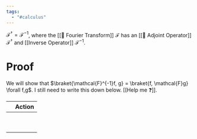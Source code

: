 ```yaml
---
tags:
  - "#calculus"
---
```

$\mathcal{F}^\dagger = \mathcal{F}^{-1}$, where the [[📘 Fourier Transform]] $\mathcal{F}$ has an [[📘 Adjoint Operator]] $\mathcal{F}^\dagger$ and [[Inverse Operator]] $\mathcal{F}^{-1}$. 

# Proof

We will show that $\braket{\mathcal{F}^{-1}f, g} = \braket{f, \mathcal{F}g} \forall f,g$. I still need to write this down below. [[Help me ❓]].


|  | Action |
| ---- | ---- |
|  |  |
|  |  |
|  |  |
|  |  |
|  |  |
|  |  |
|  |  |
|  |  |
|  |  |
